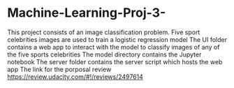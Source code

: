 # Machine-Learning-Proj-3-
This project consists of an image classification problem.
Five sport celebrities images are used to train a logistic regression model
The UI folder contains a web app to interact with the model to classify images of any of the five sports celebrities
The model directory contains the Jupyter notebook
The server folder contains the server script which hosts the web app
The link for the porposal review https://review.udacity.com/#!/reviews/2497614 
